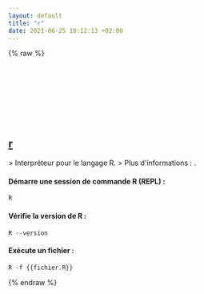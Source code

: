 ```yaml
---
layout: default
title: "r"
date: 2021-06-25 18:12:13 +02:00
---
```

{% raw %}
<h2 id="r">
  <a href="/fr/common/r.html">r</a> <a href="#r"><svg class="icon">
    <use href="/assets/images/unicode_sprite.svg#link" />
  </svg></a>
</h2>
> Interpréteur pour le langage R.
> Plus d'informations : <https://www.r-project.org>.

#### Démarre une session de commande R (REPL) :
```shell
R
```
#### Vérifie la version de R :
```shell
R --version
```
#### Exécute un fichier :
```shell
R -f {{fichier.R}}
```
{% endraw %}